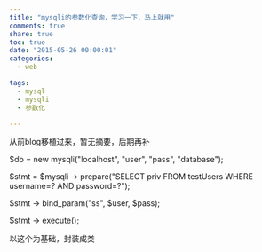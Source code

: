 ```yaml
---
title: "mysqli的参数化查询，学习一下，马上就用"
comments: true
share: true
toc: true
date: "2015-05-26 00:00:01"
categories:
  - web

tags:
  - mysql
  - mysqli
  - 参数化

---
```




从前blog移植过来，暂无摘要，后期再补

<!--more-->

  

$db = new mysqli("localhost", "user", "pass", "database");

$stmt = $mysqli -> prepare("SELECT priv FROM testUsers WHERE username=? AND password=?");

$stmt -> bind_param("ss", $user, $pass);

$stmt -> execute();

以这个为基础，封装成类